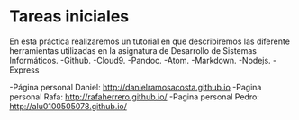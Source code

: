 # Tareas iniciales
En esta práctica realizaremos un tutorial en que describiremos las diferente herramientas utilizadas en la asignatura de Desarrollo de Sistemas Informáticos.
-Github.
-Cloud9.
-Pandoc.
-Atom.
-Markdown.
-Nodejs.
-Express

-Página personal Daniel:
http://danielramosacosta.github.io
-Pagina personal Rafa:
http://rafaherrero.github.io/
-Pagina personal Pedro:
http://alu0100505078.github.io/
